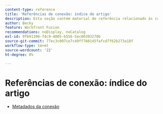```yaml
---
content-type: reference
title: 'Referências de conexão: índice de artigo'
description: Esta seção contém material de referência relacionado às conexões no Adobe Workfront Fusion.
author: Becky
feature: Workfront Fusion
recommendations: noDisplay, noCatalog
exl-id: 9fb91396-f4c9-4005-b556-5ec80393270b
source-git-commit: 77ec3c007ce7c49ff760145fafcd7f62b273a18f
workflow-type: tm+mt
source-wordcount: '22'
ht-degree: 0%

---
```


# Referências de conexão: índice do artigo

* [Metadados da conexão](/help/workfront-fusion/references/connections/connection-metadata.md)
